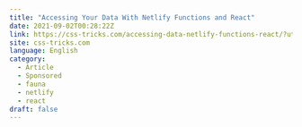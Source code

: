 ```yaml
---
title: "Accessing Your Data With Netlify Functions and React"
date: 2021-09-02T00:28:22Z
link: https://css-tricks.com/accessing-data-netlify-functions-react/?utm_medium=RSS&utm_source=news.12bit.vn
site: css-tricks.com
language: English
category:
  - Article
  - Sponsored
  - fauna
  - netlify
  - react
draft: false
---
```

